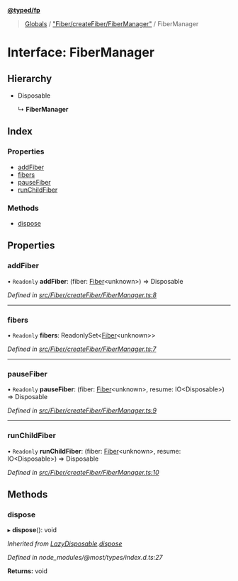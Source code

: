 **[@typed/fp](../README.md)**

> [Globals](../globals.md) / ["Fiber/createFiber/FiberManager"](../modules/_fiber_createfiber_fibermanager_.md) / FiberManager

# Interface: FiberManager

## Hierarchy

* Disposable

  ↳ **FiberManager**

## Index

### Properties

* [addFiber](_fiber_createfiber_fibermanager_.fibermanager.md#addfiber)
* [fibers](_fiber_createfiber_fibermanager_.fibermanager.md#fibers)
* [pauseFiber](_fiber_createfiber_fibermanager_.fibermanager.md#pausefiber)
* [runChildFiber](_fiber_createfiber_fibermanager_.fibermanager.md#runchildfiber)

### Methods

* [dispose](_fiber_createfiber_fibermanager_.fibermanager.md#dispose)

## Properties

### addFiber

• `Readonly` **addFiber**: (fiber: [Fiber](_fiber_fiber_.fiber.md)\<unknown>) => Disposable

*Defined in [src/Fiber/createFiber/FiberManager.ts:8](https://github.com/TylorS/typed-fp/blob/f27ba3e/src/Fiber/createFiber/FiberManager.ts#L8)*

___

### fibers

• `Readonly` **fibers**: ReadonlySet\<[Fiber](_fiber_fiber_.fiber.md)\<unknown>>

*Defined in [src/Fiber/createFiber/FiberManager.ts:7](https://github.com/TylorS/typed-fp/blob/f27ba3e/src/Fiber/createFiber/FiberManager.ts#L7)*

___

### pauseFiber

• `Readonly` **pauseFiber**: (fiber: [Fiber](_fiber_fiber_.fiber.md)\<unknown>, resume: IO\<Disposable>) => Disposable

*Defined in [src/Fiber/createFiber/FiberManager.ts:9](https://github.com/TylorS/typed-fp/blob/f27ba3e/src/Fiber/createFiber/FiberManager.ts#L9)*

___

### runChildFiber

• `Readonly` **runChildFiber**: (fiber: [Fiber](_fiber_fiber_.fiber.md)\<unknown>, resume: IO\<Disposable>) => Disposable

*Defined in [src/Fiber/createFiber/FiberManager.ts:10](https://github.com/TylorS/typed-fp/blob/f27ba3e/src/Fiber/createFiber/FiberManager.ts#L10)*

## Methods

### dispose

▸ **dispose**(): void

*Inherited from [LazyDisposable](_disposable_exports_.lazydisposable.md).[dispose](_disposable_exports_.lazydisposable.md#dispose)*

*Defined in node_modules/@most/types/index.d.ts:27*

**Returns:** void
